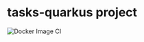 # tasks-quarkus project
![Docker Image CI](https://github.com/id-rams/quarkus-study/workflows/Docker%20Image%20CI/badge.svg?branch=master)